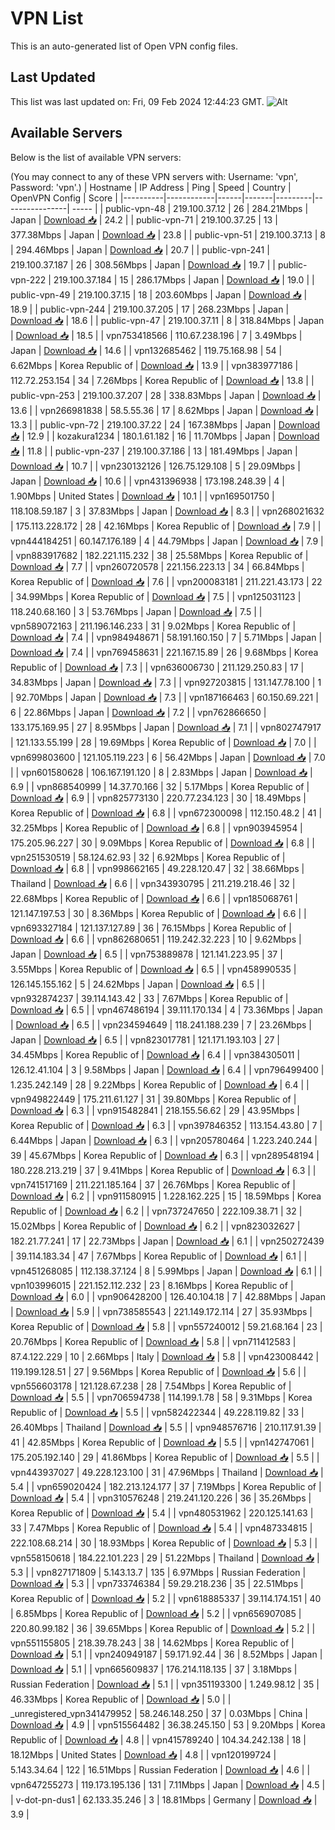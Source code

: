# VPN List

This is an auto-generated list of Open VPN config files.

## Last Updated

This list was last updated on: Fri, 09 Feb 2024 12:44:23 GMT.
![Alt](https://repobeats.axiom.co/api/embed/186b98318ef1479477931607c1ad7d823f12451f.svg "Repobeats analytics image")

## Available Servers

Below is the list of available VPN servers:

(You may connect to any of these VPN servers with: Username: 'vpn', Password: 'vpn'.)
| Hostname | IP Address | Ping | Speed | Country | OpenVPN Config | Score |
|----------|------------|------|-------|---------|----------------| ----- |
| public-vpn-48 | 219.100.37.12 | 26 | 284.21Mbps | Japan | [Download 📥](./configs/server_0_JP.ovpn) | 24.2 |
| public-vpn-71 | 219.100.37.25 | 13 | 377.38Mbps | Japan | [Download 📥](./configs/server_1_JP.ovpn) | 23.8 |
| public-vpn-51 | 219.100.37.13 | 8 | 294.46Mbps | Japan | [Download 📥](./configs/server_2_JP.ovpn) | 20.7 |
| public-vpn-241 | 219.100.37.187 | 26 | 308.56Mbps | Japan | [Download 📥](./configs/server_3_JP.ovpn) | 19.7 |
| public-vpn-222 | 219.100.37.184 | 15 | 286.17Mbps | Japan | [Download 📥](./configs/server_4_JP.ovpn) | 19.0 |
| public-vpn-49 | 219.100.37.15 | 18 | 203.60Mbps | Japan | [Download 📥](./configs/server_5_JP.ovpn) | 18.9 |
| public-vpn-244 | 219.100.37.205 | 17 | 268.23Mbps | Japan | [Download 📥](./configs/server_6_JP.ovpn) | 18.6 |
| public-vpn-47 | 219.100.37.11 | 8 | 318.84Mbps | Japan | [Download 📥](./configs/server_7_JP.ovpn) | 18.5 |
| vpn753418566 | 110.67.238.196 | 7 | 3.49Mbps | Japan | [Download 📥](./configs/server_8_JP.ovpn) | 14.6 |
| vpn132685462 | 119.75.168.98 | 54 | 6.62Mbps | Korea Republic of | [Download 📥](./configs/server_9_KR.ovpn) | 13.9 |
| vpn383977186 | 112.72.253.154 | 34 | 7.26Mbps | Korea Republic of | [Download 📥](./configs/server_10_KR.ovpn) | 13.8 |
| public-vpn-253 | 219.100.37.207 | 28 | 338.83Mbps | Japan | [Download 📥](./configs/server_11_JP.ovpn) | 13.6 |
| vpn266981838 | 58.5.55.36 | 17 | 8.62Mbps | Japan | [Download 📥](./configs/server_12_JP.ovpn) | 13.3 |
| public-vpn-72 | 219.100.37.22 | 24 | 167.38Mbps | Japan | [Download 📥](./configs/server_13_JP.ovpn) | 12.9 |
| kozakura1234 | 180.1.61.182 | 16 | 11.70Mbps | Japan | [Download 📥](./configs/server_14_JP.ovpn) | 11.8 |
| public-vpn-237 | 219.100.37.186 | 13 | 181.49Mbps | Japan | [Download 📥](./configs/server_15_JP.ovpn) | 10.7 |
| vpn230132126 | 126.75.129.108 | 5 | 29.09Mbps | Japan | [Download 📥](./configs/server_16_JP.ovpn) | 10.6 |
| vpn431396938 | 173.198.248.39 | 4 | 1.90Mbps | United States | [Download 📥](./configs/server_17_US.ovpn) | 10.1 |
| vpn169501750 | 118.108.59.187 | 3 | 37.83Mbps | Japan | [Download 📥](./configs/server_18_JP.ovpn) | 8.3 |
| vpn268021632 | 175.113.228.172 | 28 | 42.16Mbps | Korea Republic of | [Download 📥](./configs/server_19_KR.ovpn) | 7.9 |
| vpn444184251 | 60.147.176.189 | 4 | 44.79Mbps | Japan | [Download 📥](./configs/server_20_JP.ovpn) | 7.9 |
| vpn883917682 | 182.221.115.232 | 38 | 25.58Mbps | Korea Republic of | [Download 📥](./configs/server_21_KR.ovpn) | 7.7 |
| vpn260720578 | 221.156.223.13 | 34 | 66.84Mbps | Korea Republic of | [Download 📥](./configs/server_22_KR.ovpn) | 7.6 |
| vpn200083181 | 211.221.43.173 | 22 | 34.99Mbps | Korea Republic of | [Download 📥](./configs/server_23_KR.ovpn) | 7.5 |
| vpn125031123 | 118.240.68.160 | 3 | 53.76Mbps | Japan | [Download 📥](./configs/server_24_JP.ovpn) | 7.5 |
| vpn589072163 | 211.196.146.233 | 31 | 9.02Mbps | Korea Republic of | [Download 📥](./configs/server_25_KR.ovpn) | 7.4 |
| vpn984948671 | 58.191.160.150 | 7 | 5.71Mbps | Japan | [Download 📥](./configs/server_26_JP.ovpn) | 7.4 |
| vpn769458631 | 221.167.15.89 | 26 | 9.68Mbps | Korea Republic of | [Download 📥](./configs/server_27_KR.ovpn) | 7.3 |
| vpn636006730 | 211.129.250.83 | 17 | 34.83Mbps | Japan | [Download 📥](./configs/server_28_JP.ovpn) | 7.3 |
| vpn927203815 | 131.147.78.100 | 1 | 92.70Mbps | Japan | [Download 📥](./configs/server_29_JP.ovpn) | 7.3 |
| vpn187166463 | 60.150.69.221 | 6 | 22.86Mbps | Japan | [Download 📥](./configs/server_30_JP.ovpn) | 7.2 |
| vpn762866650 | 133.175.169.95 | 27 | 8.95Mbps | Japan | [Download 📥](./configs/server_31_JP.ovpn) | 7.1 |
| vpn802747917 | 121.133.55.199 | 28 | 19.69Mbps | Korea Republic of | [Download 📥](./configs/server_32_KR.ovpn) | 7.0 |
| vpn699803600 | 121.105.119.223 | 6 | 56.42Mbps | Japan | [Download 📥](./configs/server_33_JP.ovpn) | 7.0 |
| vpn601580628 | 106.167.191.120 | 8 | 2.83Mbps | Japan | [Download 📥](./configs/server_34_JP.ovpn) | 6.9 |
| vpn868540999 | 14.37.70.166 | 32 | 5.17Mbps | Korea Republic of | [Download 📥](./configs/server_35_KR.ovpn) | 6.9 |
| vpn825773130 | 220.77.234.123 | 30 | 18.49Mbps | Korea Republic of | [Download 📥](./configs/server_36_KR.ovpn) | 6.8 |
| vpn672300098 | 112.150.48.2 | 41 | 32.25Mbps | Korea Republic of | [Download 📥](./configs/server_37_KR.ovpn) | 6.8 |
| vpn903945954 | 175.205.96.227 | 30 | 9.09Mbps | Korea Republic of | [Download 📥](./configs/server_38_KR.ovpn) | 6.8 |
| vpn251530519 | 58.124.62.93 | 32 | 6.92Mbps | Korea Republic of | [Download 📥](./configs/server_39_KR.ovpn) | 6.8 |
| vpn998662165 | 49.228.120.47 | 32 | 38.66Mbps | Thailand | [Download 📥](./configs/server_40_TH.ovpn) | 6.6 |
| vpn343930795 | 211.219.218.46 | 32 | 22.68Mbps | Korea Republic of | [Download 📥](./configs/server_41_KR.ovpn) | 6.6 |
| vpn185068761 | 121.147.197.53 | 30 | 8.36Mbps | Korea Republic of | [Download 📥](./configs/server_42_KR.ovpn) | 6.6 |
| vpn693327184 | 121.137.127.89 | 36 | 76.15Mbps | Korea Republic of | [Download 📥](./configs/server_43_KR.ovpn) | 6.6 |
| vpn862680651 | 119.242.32.223 | 10 | 9.62Mbps | Japan | [Download 📥](./configs/server_44_JP.ovpn) | 6.5 |
| vpn753889878 | 121.141.223.95 | 37 | 3.55Mbps | Korea Republic of | [Download 📥](./configs/server_45_KR.ovpn) | 6.5 |
| vpn458990535 | 126.145.155.162 | 5 | 24.62Mbps | Japan | [Download 📥](./configs/server_46_JP.ovpn) | 6.5 |
| vpn932874237 | 39.114.143.42 | 33 | 7.67Mbps | Korea Republic of | [Download 📥](./configs/server_47_KR.ovpn) | 6.5 |
| vpn467486194 | 39.111.170.134 | 4 | 73.36Mbps | Japan | [Download 📥](./configs/server_48_JP.ovpn) | 6.5 |
| vpn234594649 | 118.241.188.239 | 7 | 23.26Mbps | Japan | [Download 📥](./configs/server_49_JP.ovpn) | 6.5 |
| vpn823017781 | 121.171.193.103 | 27 | 34.45Mbps | Korea Republic of | [Download 📥](./configs/server_50_KR.ovpn) | 6.4 |
| vpn384305011 | 126.12.41.104 | 3 | 9.58Mbps | Japan | [Download 📥](./configs/server_51_JP.ovpn) | 6.4 |
| vpn796499400 | 1.235.242.149 | 28 | 9.22Mbps | Korea Republic of | [Download 📥](./configs/server_52_KR.ovpn) | 6.4 |
| vpn949822449 | 175.211.61.127 | 31 | 39.80Mbps | Korea Republic of | [Download 📥](./configs/server_53_KR.ovpn) | 6.3 |
| vpn915482841 | 218.155.56.62 | 29 | 43.95Mbps | Korea Republic of | [Download 📥](./configs/server_54_KR.ovpn) | 6.3 |
| vpn397846352 | 113.154.43.80 | 7 | 6.44Mbps | Japan | [Download 📥](./configs/server_55_JP.ovpn) | 6.3 |
| vpn205780464 | 1.223.240.244 | 39 | 45.67Mbps | Korea Republic of | [Download 📥](./configs/server_56_KR.ovpn) | 6.3 |
| vpn289548194 | 180.228.213.219 | 37 | 9.41Mbps | Korea Republic of | [Download 📥](./configs/server_57_KR.ovpn) | 6.3 |
| vpn741517169 | 211.221.185.164 | 37 | 26.76Mbps | Korea Republic of | [Download 📥](./configs/server_58_KR.ovpn) | 6.2 |
| vpn911580915 | 1.228.162.225 | 15 | 18.59Mbps | Korea Republic of | [Download 📥](./configs/server_59_KR.ovpn) | 6.2 |
| vpn737247650 | 222.109.38.71 | 32 | 15.02Mbps | Korea Republic of | [Download 📥](./configs/server_60_KR.ovpn) | 6.2 |
| vpn823032627 | 182.21.77.241 | 17 | 22.73Mbps | Japan | [Download 📥](./configs/server_61_JP.ovpn) | 6.1 |
| vpn250272439 | 39.114.183.34 | 47 | 7.67Mbps | Korea Republic of | [Download 📥](./configs/server_62_KR.ovpn) | 6.1 |
| vpn451268085 | 112.138.37.124 | 8 | 5.99Mbps | Japan | [Download 📥](./configs/server_63_JP.ovpn) | 6.1 |
| vpn103996015 | 221.152.112.232 | 23 | 8.16Mbps | Korea Republic of | [Download 📥](./configs/server_64_KR.ovpn) | 6.0 |
| vpn906428200 | 126.40.104.18 | 7 | 42.88Mbps | Japan | [Download 📥](./configs/server_65_JP.ovpn) | 5.9 |
| vpn738585543 | 221.149.172.114 | 27 | 35.93Mbps | Korea Republic of | [Download 📥](./configs/server_66_KR.ovpn) | 5.8 |
| vpn557240012 | 59.21.68.164 | 23 | 20.76Mbps | Korea Republic of | [Download 📥](./configs/server_67_KR.ovpn) | 5.8 |
| vpn711412583 | 87.4.122.229 | 10 | 2.66Mbps | Italy | [Download 📥](./configs/server_68_IT.ovpn) | 5.8 |
| vpn423008442 | 119.199.128.51 | 27 | 9.56Mbps | Korea Republic of | [Download 📥](./configs/server_69_KR.ovpn) | 5.6 |
| vpn556603178 | 121.128.67.238 | 28 | 7.54Mbps | Korea Republic of | [Download 📥](./configs/server_70_KR.ovpn) | 5.5 |
| vpn706594738 | 114.199.1.78 | 58 | 9.31Mbps | Korea Republic of | [Download 📥](./configs/server_71_KR.ovpn) | 5.5 |
| vpn582422344 | 49.228.119.82 | 33 | 26.40Mbps | Thailand | [Download 📥](./configs/server_72_TH.ovpn) | 5.5 |
| vpn948576716 | 210.117.91.39 | 41 | 42.85Mbps | Korea Republic of | [Download 📥](./configs/server_73_KR.ovpn) | 5.5 |
| vpn142747061 | 175.205.192.140 | 29 | 41.86Mbps | Korea Republic of | [Download 📥](./configs/server_74_KR.ovpn) | 5.5 |
| vpn443937027 | 49.228.123.100 | 31 | 47.96Mbps | Thailand | [Download 📥](./configs/server_75_TH.ovpn) | 5.4 |
| vpn659020424 | 182.213.124.177 | 37 | 7.19Mbps | Korea Republic of | [Download 📥](./configs/server_76_KR.ovpn) | 5.4 |
| vpn310576248 | 219.241.120.226 | 36 | 35.26Mbps | Korea Republic of | [Download 📥](./configs/server_77_KR.ovpn) | 5.4 |
| vpn480531962 | 220.125.141.63 | 33 | 7.47Mbps | Korea Republic of | [Download 📥](./configs/server_78_KR.ovpn) | 5.4 |
| vpn487334815 | 222.108.68.214 | 30 | 18.93Mbps | Korea Republic of | [Download 📥](./configs/server_79_KR.ovpn) | 5.3 |
| vpn558150618 | 184.22.101.223 | 29 | 51.22Mbps | Thailand | [Download 📥](./configs/server_80_TH.ovpn) | 5.3 |
| vpn827171809 | 5.143.13.7 | 135 | 6.97Mbps | Russian Federation | [Download 📥](./configs/server_81_RU.ovpn) | 5.3 |
| vpn733746384 | 59.29.218.236 | 35 | 22.51Mbps | Korea Republic of | [Download 📥](./configs/server_82_KR.ovpn) | 5.2 |
| vpn618885337 | 39.114.174.151 | 40 | 6.85Mbps | Korea Republic of | [Download 📥](./configs/server_83_KR.ovpn) | 5.2 |
| vpn656907085 | 220.80.99.182 | 36 | 39.65Mbps | Korea Republic of | [Download 📥](./configs/server_84_KR.ovpn) | 5.2 |
| vpn551155805 | 218.39.78.243 | 38 | 14.62Mbps | Korea Republic of | [Download 📥](./configs/server_85_KR.ovpn) | 5.1 |
| vpn240949187 | 59.171.92.44 | 36 | 8.52Mbps | Japan | [Download 📥](./configs/server_86_JP.ovpn) | 5.1 |
| vpn665609837 | 176.214.118.135 | 37 | 3.18Mbps | Russian Federation | [Download 📥](./configs/server_87_RU.ovpn) | 5.1 |
| vpn351193300 | 1.249.98.12 | 35 | 46.33Mbps | Korea Republic of | [Download 📥](./configs/server_88_KR.ovpn) | 5.0 |
| _unregistered_vpn341479952 | 58.246.148.250 | 37 | 0.03Mbps | China | [Download 📥](./configs/server_89_CN.ovpn) | 4.9 |
| vpn515564482 | 36.38.245.150 | 53 | 9.20Mbps | Korea Republic of | [Download 📥](./configs/server_90_KR.ovpn) | 4.8 |
| vpn415789240 | 104.34.242.138 | 18 | 18.12Mbps | United States | [Download 📥](./configs/server_91_US.ovpn) | 4.8 |
| vpn120199724 | 5.143.34.64 | 122 | 16.51Mbps | Russian Federation | [Download 📥](./configs/server_92_RU.ovpn) | 4.6 |
| vpn647255273 | 119.173.195.136 | 131 | 7.11Mbps | Japan | [Download 📥](./configs/server_93_JP.ovpn) | 4.5 |
| v-dot-pn-dus1 | 62.133.35.246 | 3 | 18.81Mbps | Germany | [Download 📥](./configs/server_94_DE.ovpn) | 3.9 |
